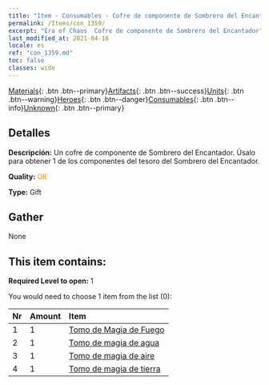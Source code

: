 ```yaml
---
title: "Item - Consumables - Cofre de componente de Sombrero del Encantador"
permalink: /Items/con_1359/
excerpt: "Era of Chaos  Cofre de componente de Sombrero del Encantador"
last_modified_at: 2021-04-16
locale: es
ref: "con_1359.md"
toc: false
classes: wide
---
```

 [Materials](/es/Items/){: .btn .btn--primary}[Artifacts](/es/Items/Artifacts/){: .btn .btn--success}[Units](/es/Items/Units/){: .btn .btn--warning}[Heroes](/es/Items/Heroes/){: .btn .btn--danger}[Consumables](/es/Items/Consumables/){: .btn .btn--info}[Unknown](/es/Items/Unknown/){: .btn .btn--primary}

## Detalles
 **Descripción:** Un cofre de componente de Sombrero del Encantador. Úsalo para obtener 1 de los componentes del tesoro del Sombrero del Encantador.

 **Quality:** <span style="color: #FF8C00">OK</span>

 **Type:** Gift

## Gather

  None

## This item contains:

 **Required Level to open:** 1

 You would need to choose 1 item from the list (0):

  | Nr | Amount |     Item    |
  |:---|:-------|:------------|
  | 1 | 1 | [Tomo de Magia de Fuego](/es/Items/art_178/) |  | 
  | 2 | 1 | [Tomo de magia de agua](/es/Items/art_179/) |  | 
  | 3 | 1 | [Tomo de magia de aire](/es/Items/art_180/) |  | 
  | 4 | 1 | [Tomo de magia de tierra](/es/Items/art_181/) |  | 
